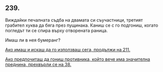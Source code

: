 ## 239.

Виждайки печалната съдба на двамата си съучастници, третият
грабител хуква да бяга през пущинака. Каниш се с го подгониш,
когато погледът ти се спира върху отворената раница. 

Имаш ли в нея бумеранг?

[Ако имаш и искаш да го използваш сега, продължи на 211.](./211)

[Ако предпочиташ да гониш противника, който вече има значителна
преднина, прехвърли се на 38.](./38)
